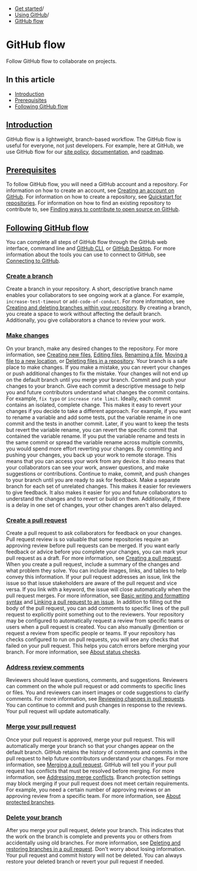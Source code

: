   * [Get started](https://docs.github.com/en/get-started "Get started")/
  * [Using GitHub](https://docs.github.com/en/get-started/using-github "Using GitHub")/
  * [GitHub flow](https://docs.github.com/en/get-started/using-github/github-flow "GitHub flow")


# GitHub flow
Follow GitHub flow to collaborate on projects.
## In this article
  * [Introduction](https://docs.github.com/en/get-started/using-github/github-flow#introduction)
  * [Prerequisites](https://docs.github.com/en/get-started/using-github/github-flow#prerequisites)
  * [Following GitHub flow](https://docs.github.com/en/get-started/using-github/github-flow#following-github-flow)


## [Introduction](https://docs.github.com/en/get-started/using-github/github-flow#introduction)
GitHub flow is a lightweight, branch-based workflow. The GitHub flow is useful for everyone, not just developers. For example, here at GitHub, we use GitHub flow for our [site policy](https://github.com/github/site-policy), [documentation](https://github.com/github/docs), and [roadmap](https://github.com/github/roadmap).
## [Prerequisites](https://docs.github.com/en/get-started/using-github/github-flow#prerequisites)
To follow GitHub flow, you will need a GitHub account and a repository. For information on how to create an account, see [Creating an account on GitHub](https://docs.github.com/en/get-started/start-your-journey/creating-an-account-on-github). For information on how to create a repository, see [Quickstart for repositories](https://docs.github.com/en/repositories/creating-and-managing-repositories/quickstart-for-repositories). For information on how to find an existing repository to contribute to, see [Finding ways to contribute to open source on GitHub](https://docs.github.com/en/get-started/exploring-projects-on-github/finding-ways-to-contribute-to-open-source-on-github).
## [Following GitHub flow](https://docs.github.com/en/get-started/using-github/github-flow#following-github-flow)
You can complete all steps of GitHub flow through the GitHub web interface, command line and [GitHub CLI](https://cli.github.com), or [GitHub Desktop](https://docs.github.com/en/desktop). For more information about the tools you can use to connect to GitHub, see [Connecting to GitHub](https://docs.github.com/en/get-started/using-github/connecting-to-github).
### [Create a branch](https://docs.github.com/en/get-started/using-github/github-flow#create-a-branch)
Create a branch in your repository. A short, descriptive branch name enables your collaborators to see ongoing work at a glance. For example, `increase-test-timeout` or `add-code-of-conduct`. For more information, see [Creating and deleting branches within your repository](https://docs.github.com/en/pull-requests/collaborating-with-pull-requests/proposing-changes-to-your-work-with-pull-requests/creating-and-deleting-branches-within-your-repository).
By creating a branch, you create a space to work without affecting the default branch. Additionally, you give collaborators a chance to review your work.
### [Make changes](https://docs.github.com/en/get-started/using-github/github-flow#make-changes)
On your branch, make any desired changes to the repository. For more information, see [Creating new files](https://docs.github.com/en/repositories/working-with-files/managing-files/creating-new-files), [Editing files](https://docs.github.com/en/repositories/working-with-files/managing-files/editing-files), [Renaming a file](https://docs.github.com/en/repositories/working-with-files/managing-files/renaming-a-file), [Moving a file to a new location](https://docs.github.com/en/repositories/working-with-files/managing-files/moving-a-file-to-a-new-location), or [Deleting files in a repository](https://docs.github.com/en/repositories/working-with-files/managing-files/deleting-files-in-a-repository).
Your branch is a safe place to make changes. If you make a mistake, you can revert your changes or push additional changes to fix the mistake. Your changes will not end up on the default branch until you merge your branch.
Commit and push your changes to your branch. Give each commit a descriptive message to help you and future contributors understand what changes the commit contains. For example, `fix typo` or `increase rate limit`.
Ideally, each commit contains an isolated, complete change. This makes it easy to revert your changes if you decide to take a different approach. For example, if you want to rename a variable and add some tests, put the variable rename in one commit and the tests in another commit. Later, if you want to keep the tests but revert the variable rename, you can revert the specific commit that contained the variable rename. If you put the variable rename and tests in the same commit or spread the variable rename across multiple commits, you would spend more effort reverting your changes.
By committing and pushing your changes, you back up your work to remote storage. This means that you can access your work from any device. It also means that your collaborators can see your work, answer questions, and make suggestions or contributions.
Continue to make, commit, and push changes to your branch until you are ready to ask for feedback.
Make a separate branch for each set of unrelated changes. This makes it easier for reviewers to give feedback. It also makes it easier for you and future collaborators to understand the changes and to revert or build on them. Additionally, if there is a delay in one set of changes, your other changes aren't also delayed.
### [Create a pull request](https://docs.github.com/en/get-started/using-github/github-flow#create-a-pull-request)
Create a pull request to ask collaborators for feedback on your changes. Pull request review is so valuable that some repositories require an approving review before pull requests can be merged. If you want early feedback or advice before you complete your changes, you can mark your pull request as a draft. For more information, see [Creating a pull request](https://docs.github.com/en/pull-requests/collaborating-with-pull-requests/proposing-changes-to-your-work-with-pull-requests/creating-a-pull-request).
When you create a pull request, include a summary of the changes and what problem they solve. You can include images, links, and tables to help convey this information. If your pull request addresses an issue, link the issue so that issue stakeholders are aware of the pull request and vice versa. If you link with a keyword, the issue will close automatically when the pull request merges. For more information, see [Basic writing and formatting syntax](https://docs.github.com/en/get-started/writing-on-github/getting-started-with-writing-and-formatting-on-github/basic-writing-and-formatting-syntax) and [Linking a pull request to an issue](https://docs.github.com/en/issues/tracking-your-work-with-issues/linking-a-pull-request-to-an-issue).
In addition to filling out the body of the pull request, you can add comments to specific lines of the pull request to explicitly point something out to the reviewers.
Your repository may be configured to automatically request a review from specific teams or users when a pull request is created. You can also manually @mention or request a review from specific people or teams.
If your repository has checks configured to run on pull requests, you will see any checks that failed on your pull request. This helps you catch errors before merging your branch. For more information, see [About status checks](https://docs.github.com/en/pull-requests/collaborating-with-pull-requests/collaborating-on-repositories-with-code-quality-features/about-status-checks).
### [Address review comments](https://docs.github.com/en/get-started/using-github/github-flow#address-review-comments)
Reviewers should leave questions, comments, and suggestions. Reviewers can comment on the whole pull request or add comments to specific lines or files. You and reviewers can insert images or code suggestions to clarify comments. For more information, see [Reviewing changes in pull requests](https://docs.github.com/en/pull-requests/collaborating-with-pull-requests/reviewing-changes-in-pull-requests).
You can continue to commit and push changes in response to the reviews. Your pull request will update automatically.
### [Merge your pull request](https://docs.github.com/en/get-started/using-github/github-flow#merge-your-pull-request)
Once your pull request is approved, merge your pull request. This will automatically merge your branch so that your changes appear on the default branch. GitHub retains the history of comments and commits in the pull request to help future contributors understand your changes. For more information, see [Merging a pull request](https://docs.github.com/en/pull-requests/collaborating-with-pull-requests/incorporating-changes-from-a-pull-request/merging-a-pull-request).
GitHub will tell you if your pull request has conflicts that must be resolved before merging. For more information, see [Addressing merge conflicts](https://docs.github.com/en/pull-requests/collaborating-with-pull-requests/addressing-merge-conflicts).
Branch protection settings may block merging if your pull request does not meet certain requirements. For example, you need a certain number of approving reviews or an approving review from a specific team. For more information, see [About protected branches](https://docs.github.com/en/repositories/configuring-branches-and-merges-in-your-repository/managing-protected-branches/about-protected-branches).
### [Delete your branch](https://docs.github.com/en/get-started/using-github/github-flow#delete-your-branch)
After you merge your pull request, delete your branch. This indicates that the work on the branch is complete and prevents you or others from accidentally using old branches. For more information, see [Deleting and restoring branches in a pull request](https://docs.github.com/en/repositories/configuring-branches-and-merges-in-your-repository/managing-branches-in-your-repository/deleting-and-restoring-branches-in-a-pull-request).
Don't worry about losing information. Your pull request and commit history will not be deleted. You can always restore your deleted branch or revert your pull request if needed.
